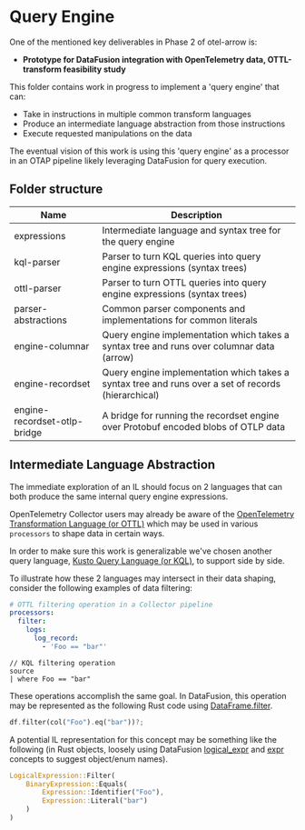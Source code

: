 # Query Engine

One of the mentioned key deliverables in Phase 2 of otel-arrow is:

- **Prototype for DataFusion integration with OpenTelemetry data, OTTL-transform
  feasibility study**

This folder contains work in progress to implement a 'query engine' that can:

- Take in instructions in multiple common transform languages
- Produce an intermediate language abstraction from those instructions
- Execute requested manipulations on the data

The eventual vision of this work is using this 'query engine' as a processor in
an OTAP pipeline likely leveraging DataFusion for query execution.

## Folder structure

|Name                        |Description                                                                                        |
|----------------------------|---------------------------------------------------------------------------------------------------|
|expressions                 |Intermediate language and syntax tree for the query engine                                         |
|kql-parser                  |Parser to turn KQL queries into query engine expressions (syntax trees)                            |
|ottl-parser                 |Parser to turn OTTL queries into query engine expressions (syntax trees)                           |
|parser-abstractions         |Common parser components and implementations for common literals                                   |
|engine-columnar             |Query engine implementation which takes a syntax tree and runs over columnar data (arrow)          |
|engine-recordset            |Query engine implementation which takes a syntax tree and runs over a set of records (hierarchical)|
|engine-recordset-otlp-bridge|A bridge for running the recordset engine over Protobuf encoded blobs of OTLP data                 |

## Intermediate Language Abstraction

The immediate exploration of an IL should focus on 2 languages that can both
produce the same internal query engine expressions.

OpenTelemetry Collector users may already be aware of the [OpenTelemetry
Transformation Language (or
OTTL)](https://github.com/open-telemetry/opentelemetry-collector-contrib/tree/main/pkg/ottl)
which may be used in various `processors` to shape data in certain ways.

In order to make sure this work is generalizable we've chosen another query
language, [Kusto Query Language (or
KQL)](https://learn.microsoft.com/kusto/query/?view=microsoft-fabric), to
support side by side.

To illustrate how these 2 languages may intersect in their data shaping,
consider the following examples of data filtering:

```yml
# OTTL filtering operation in a Collector pipeline
processors:
  filter:
    logs:
      log_record:
        - 'Foo == "bar"'
```

```kql
// KQL filtering operation
source
| where Foo == "bar"
```

These operations accomplish the same goal. In DataFusion, this operation may be
represented as the following Rust code using
[DataFrame.filter](https://docs.rs/datafusion/latest/datafusion/dataframe/struct.DataFrame.html#method.filter).

```rust
df.filter(col("Foo").eq("bar"))?;
```

A potential IL representation for this concept may be something like the
following (in Rust objects, loosely using DataFusion
[logical_expr](https://docs.rs/datafusion/latest/datafusion/logical_expr/index.html)
and
[expr](https://docs.rs/datafusion/latest/datafusion/logical_expr/expr/index.html)
concepts to suggest object/enum names).

```rust
LogicalExpression::Filter(
    BinaryExpression::Equals(
        Expression::Identifier("Foo"),
        Expression::Literal("bar")
    )
)
```
